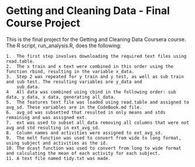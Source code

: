 # Getting and Cleaning Data - Final Course Project

This is the final project for the Getting and Cleaning Data Coursera course. The R script, run_analysis.R, does the following:

    1.  The first step involves downloading the required text files using read.table.
    2.  The x train and x text were combined in this order using the function rbind, resulting in the variable x_data.
    3.  Step 2 was repeated for y train and y test, as well as sub train and sub test. The resulting variables are y_data and
        sub_data.
    4   All data was combined using cbind in the following order: sub data, y data, x data, generating all_data.
    5.  The features text file was loaded using read.table and assigned to avg_sd. These variables are in the CodeBook.md file.
    6.  avg_sd was subsetted that resulted in only means and stds remaining and was assigned ext.
    7.  ext was used to subset all_data removing all columns that were not avg and std resulting in ext_avg_sd.
    8.  Column names and activities were assigned to ext_avg_sd.
    9.  The melt function was used to convert from wide to long format, using subject and activities as the id.
    10. The dcast function was used to convert from long to wide format and calculating the mean of each activity for each subject.
    11. A text file named tidy.txt was made.
